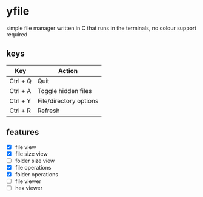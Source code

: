 # yfile
simple file manager written in C that runs in the terminals, no colour support required
## keys
| Key         | Action                 |
| ----------- | ---------------------- |
| Ctrl + Q    | Quit                   |
| Ctrl + A    | Toggle hidden files    |
| Ctrl + Y    | File/directory options |
| Ctrl + R    | Refresh                |

## features
- [x] file view
- [x] file size view
- [ ] folder size view
- [X] file operations
- [X] folder operations
- [ ] file viewer
- [ ] hex viewer
